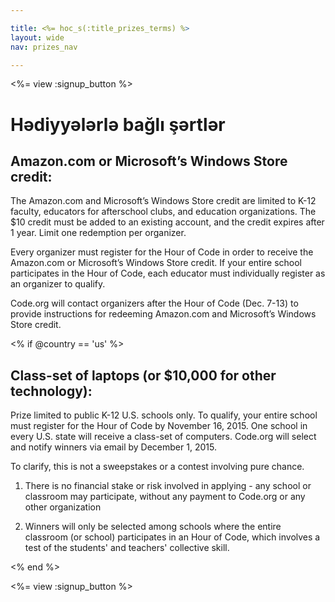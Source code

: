 ```yaml
---

title: <%= hoc_s(:title_prizes_terms) %>
layout: wide
nav: prizes_nav

---
```


<%= view :signup_button %>

# Hədiyyələrlə bağlı şərtlər

## Amazon.com or Microsoft’s Windows Store credit:

The Amazon.com and Microsoft’s Windows Store credit are limited to K-12 faculty, educators for afterschool clubs, and education organizations. The $10 credit must be added to an existing account, and the credit expires after 1 year. Limit one redemption per organizer.

Every organizer must register for the Hour of Code in order to receive the Amazon.com or Microsoft’s Windows Store credit. If your entire school participates in the Hour of Code, each educator must individually register as an organizer to qualify.

Code.org will contact organizers after the Hour of Code (Dec. 7-13) to provide instructions for redeeming Amazon.com and Microsoft’s Windows Store credit.

<% if @country == 'us' %>

## Class-set of laptops (or $10,000 for other technology):

Prize limited to public K-12 U.S. schools only. To qualify, your entire school must register for the Hour of Code by November 16, 2015. One school in every U.S. state will receive a class-set of computers. Code.org will select and notify winners via email by December 1, 2015.

To clarify, this is not a sweepstakes or a contest involving pure chance.

1) There is no financial stake or risk involved in applying - any school or classroom may participate, without any payment to Code.org or any other organization

2) Winners will only be selected among schools where the entire classroom (or school) participates in an Hour of Code, which involves a test of the students' and teachers' collective skill.

<% end %>

<%= view :signup_button %>